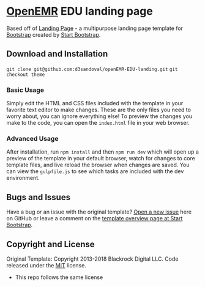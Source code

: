 # [OpenEMR](https://open-emr.org/) EDU landing page

Based off of [Landing Page](http://startbootstrap.com/template-overviews/landing-page/) - a multipurpose landing page template for [Bootstrap](http://getbootstrap.com/) created by [Start Bootstrap](http://startbootstrap.com/).

## Download and Installation
`git clone git@github.com:d3sandoval/openEMR-EDU-landing.git`
`git checkout theme`

### Basic Usage

Simply edit the HTML and CSS files included with the template in your favorite text editor to make changes. These are the only files you need to worry about, you can ignore everything else! To preview the changes you make to the code, you can open the `index.html` file in your web browser.

### Advanced Usage

After installation, run `npm install` and then `npm run dev` which will open up a preview of the template in your default browser, watch for changes to core template files, and live reload the browser when changes are saved. You can view the `gulpfile.js` to see which tasks are included with the dev environment.

## Bugs and Issues

Have a bug or an issue with the original template? [Open a new issue](https://github.com/BlackrockDigital/startbootstrap-landing-page/issues) here on GitHub or leave a comment on the [template overview page at Start Bootstrap](http://startbootstrap.com/template-overviews/landing-page/).

## Copyright and License

Original Template: Copyright 2013-2018 Blackrock Digital LLC. Code released under the [MIT](https://github.com/BlackrockDigital/startbootstrap-landing-page/blob/gh-pages/LICENSE) license.
* This repo follows the same license
